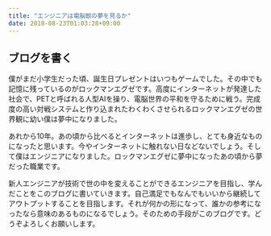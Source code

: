 ```yaml
---
title: "エンジニアは電脳獣の夢を見るか"
date: 2018-08-23T01:03:28+09:00
---
```


## ブログを書く

僕がまだ小学生だった頃、誕生日プレゼントはいつもゲームでした。その中でも記憶に残っているのがロックマンエグゼです。高度にインターネットが発達した社会で、PETと呼ばれる人型AIを操り、電脳世界の平和を守るために戦う。完成度の高い対戦システムと作り込まれたわくわくさせられるロックマンエグゼの世界観に幼い僕は夢中になりました。

あれから10年。あの頃から比べるとインターネットは進歩し、とても身近なものになったと思います。今やインターネットに触れない日などないでしょう。そして僕はエンジニアになりました。ロックマンエグゼに夢中になったあの頃から夢だった職業です。

新人エンジニアが技術で世の中を変えることができるエンジニアを目指し、学んだことをこのブログに書いていきます。自己満足でもなんでもいいから継続してアウトプットすることを目指します。それが何かの形になって、誰かの参考になったなら意味のあるものになるでしょう。そのための手段がこのブログです。どうぞよろしくお願いします。
